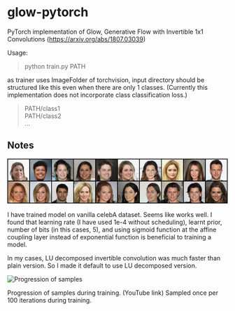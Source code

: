 # glow-pytorch
PyTorch implementation of Glow, Generative Flow with Invertible 1x1 Convolutions (https://arxiv.org/abs/1807.03039)

Usage:

> python train.py PATH

as trainer uses ImageFolder of torchvision, input directory should be structured like this even when there are only 1 classes. (Currently this implementation does not incorporate class classification loss.)

> PATH/class1 <br/>
> PATH/class2 <br/>
> ...

## Notes

![Sample](sample.png)

I have trained model on vanilla celebA dataset. Seems like works well. I found that learning rate (I have used 1e-4 without scheduling), learnt prior, number of bits (in this cases, 5), and using sigmoid function at the affine coupling layer instead of exponential function is beneficial to training a model.

In my cases, LU decomposed invertible convolution was much faster than plain version. So I made it default to use LU decomposed version.

![Progression of samples](progression.gif)

Progression of samples during training. (YouTube link) Sampled once per 100 iterations during training.
